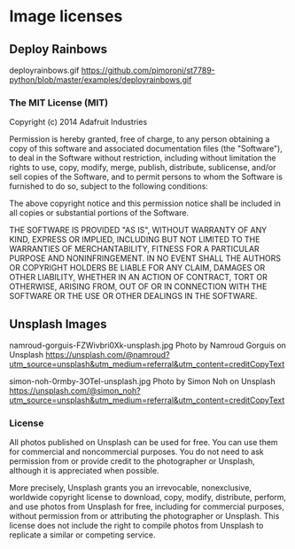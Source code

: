 # Image licenses


## Deploy Rainbows

deployrainbows.gif
https://github.com/pimoroni/st7789-python/blob/master/examples/deployrainbows.gif

### The MIT License (MIT)

Copyright (c) 2014 Adafruit Industries

Permission is hereby granted, free of charge, to any person obtaining a copy
of this software and associated documentation files (the "Software"), to deal
in the Software without restriction, including without limitation the rights
to use, copy, modify, merge, publish, distribute, sublicense, and/or sell
copies of the Software, and to permit persons to whom the Software is
furnished to do so, subject to the following conditions:

The above copyright notice and this permission notice shall be included in all
copies or substantial portions of the Software.

THE SOFTWARE IS PROVIDED "AS IS", WITHOUT WARRANTY OF ANY KIND, EXPRESS OR
IMPLIED, INCLUDING BUT NOT LIMITED TO THE WARRANTIES OF MERCHANTABILITY,
FITNESS FOR A PARTICULAR PURPOSE AND NONINFRINGEMENT. IN NO EVENT SHALL THE
AUTHORS OR COPYRIGHT HOLDERS BE LIABLE FOR ANY CLAIM, DAMAGES OR OTHER
LIABILITY, WHETHER IN AN ACTION OF CONTRACT, TORT OR OTHERWISE, ARISING FROM,
OUT OF OR IN CONNECTION WITH THE SOFTWARE OR THE USE OR OTHER DEALINGS IN THE
SOFTWARE.


## Unsplash Images

namroud-gorguis-FZWivbri0Xk-unsplash.jpg
Photo by Namroud Gorguis on Unsplash
https://unsplash.com/@namroud?utm_source=unsplash&utm_medium=referral&utm_content=creditCopyText

simon-noh-0rmby-3OTeI-unsplash.jpg
Photo by Simon Noh on Unsplash
https://unsplash.com/@simon_noh?utm_source=unsplash&utm_medium=referral&utm_content=creditCopyText

### License

All photos published on Unsplash can be used for free. You can use them for commercial and noncommercial purposes. 
You do not need to ask permission from or provide credit to the photographer or Unsplash, although it is appreciated
when possible.

More precisely, Unsplash grants you an irrevocable, nonexclusive, worldwide copyright license to download, copy,
modify, distribute, perform, and use photos from Unsplash for free, including for commercial purposes, without
permission from or attributing the photographer or Unsplash. This license does not include the right to compile
photos from Unsplash to replicate a similar or competing service.

